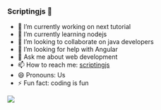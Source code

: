 ### Scriptingjs  👋



- 🔭 I’m currently working on next tutorial
- 🌱 I’m currently learning nodejs
- 👯 I’m looking to collaborate on java developers
- 🤔 I’m looking for help with Angular
- 💬 Ask me about web development
- 📫 How to reach me: [scriptingjs](http://scriptingjs.com/)
- 😄 Pronouns: Us
- ⚡ Fun fact: coding is fun


<img src="https://github-readme-stats.vercel.app/api?username=scriptingjs&&show_icons=true&title_color=ffffff&icon_color=bb2acf&text_color=daf7dc&bg_color=345">

